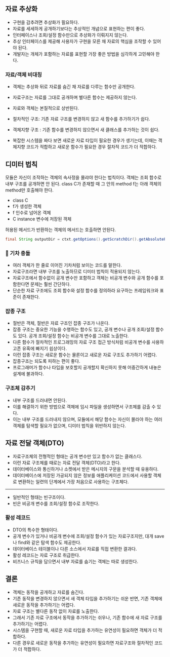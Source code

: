 ## 자료 추상화
- 구현을 감추려면 추상화가 필요하다.
- 자료를 세세하게 공개하기보다는 추상적인 개념으로 표현하는 편이 좋다.
- 인터페이스나 조회/설정 함수만으로 추상화가 이뤄지지 않는다.
- 추상 인터페이스를 제공해 사용자가 구현을 모른 채 자료의 핵심을 조작할 수 있어야 된다.
- 개발자는 개체가 포함하는 자료를 표현할 가장 좋은 방법을 심각하게 고민해야 한다.

### 자료/객체 비대칭
- 객체는 추상화 뒤로 자료를 숨긴 채 자료를 다루는 함수만 공개한다.
- 자료구조는 자료를 그대로 공개하며 별다른 함수는 제공하지 않는다.
- 자료와 객체는 본질적으로 상반된다.
- 절차적인 구조: 기존 자료 구조를 변경하지 않고 새 함수를 추가하기가 쉽다.
- 객체지향 구조 : 기존 함수를 변경하지 않으면서 새 클래스를 추가하는 것이 쉽다.

- 복잡한 시스템을 짜다 보면 새로운 자료 타입이 필요한 경우가 생기는데, 이때는 객체지향 코드가 적합하고 새로운 함수가 필요한 경우 절차적 코드가 더 적합하다.
## 디미터 법칙
모듈은 자신이 조작하는 객체의 속사정을 몰랴야 한다는 법칙이다.
객체는 조회 함수로 내부 구조를 공개하면 안 된다.
class C가 존재할 때 그 안의 method f는 아래 객체의 method만 호출해야 한다.
- class C
- f가 생성한 객체
- f 인수로 넘어온 객체
- C instance 변수에 저장된 객체

허용된 메서드가 반환하는 객체의 메서드는 호출하면 안된다.
```java
final String outputDir = ctxt.getOptions().getScratchDir().getAbsolutePath();
```
### 🚋 기차 충돌
>
- 여러 객체가 한 줄로 이어진 기차처럼 보이는 코드를 말한다.
- 자료구조라면 내부 구조를 노출하므로 디미터 법칙이 적용되지 않는다.
- 자료구조에서 함수없이 공개 변수만 포함하고 객체는 비공개 변수와 공개 함수를 포함한다면 문제는 훨씬 간단하다.
- 단순한 자료 구조에도 조회 함수와 설정 함수를 정의하라 요구하는 프레임워크와 표준이 존재한다.

### 잡종 구조
>
- 절반은 객체, 절반은 자료 구조인 잡종 구조가 나온다.
- 잡종 구조는 중요한 기능을 수행하는 함수도 있고, 공개 변수나 공개 조회/설정 함수도 있다.
 공개 조회/설정 함수는 비공개 변수를 그대로 노출한다.
- 다른 함수가 절차적인 프로그래밍의 자료 구조 접근 방식처럼 비공개 변수를 사용하고픈 유혹에 빠지기 쉽상이다.
- 이런 잡종 구조는 새로운 함수는 물론이고 새로운 자료 구조도 추가하기 어렵다.
- 잡종구조는 되도록 피하는 편이 좋다.
- 프로그래머가 함수나 타입을 보호할지 공개할지 확신하지 못해 어중간하게 내놓은 설계에 불과하다.

### 구조체 감추기

- 내부 구조를 드러내면 안된다.
- 이를 해결하기 위한 방법으로 객체에 임시 파일을 생성하면서 구조체를 감출 수 있다.
- 이는 내부 구조를 드러내지 않으며, 모듈에서 해당 함수는 자신이 몰라야 하는 여러 객체를 탐색할 필요가 없으며, 디미터 법칙을 위반하지 않는다.

## 자료 전달 객체(DTO)
- 자료구조체의 전형적인 형태는 공개 변수만 있고 함수가 없는 클래스다.
- 이런 자료 구조체를 때로는 자료 전달 객체(DTO)라고 한다.
- 데이터베이스와 통신하거나 소켓에서 받은 메시지의 구문을 분석할 때 유용하다.
- 데이터베이스에 저장된 가공되지 않은 정보를 애플리케이션 코드에서 사용할 객체로 변환하는 일련의 단계에서 가장 처음으로 사용하는 구조체다.
---
- 일반적인 형태는 빈구조이다.
- 빈은 비공개 변수를 조회/설정 함수로 조작한다.

### 활성 레코드
>
- DTO의 특수한 형태이다.
- 공개 변수가 있거나 비공개 변수에 조회/설정 함수가 있는 자료구조지만, 대개 save나 find와 같은 탐색 함수도 제공한다.
- 데이터베이스 테이블이나 다른 소스에서 자료를 직접 변환한 결과다.
- 활성 레코드는 자료 구조로 취급한다.
- 비즈니스 규칙을 담으면서 내부 자료를 숨기는 객체는 따로 생성한다.

## 결론
- 객체는 동작을 공개하고 자료를 숨긴다.
- 기존 동작을 변경하지 않으면서 새 객체 타입을 추가하기는 쉬운 반면, 기존 객체에 새로운 동작을 추가하기는 어렵다.
- 자료 구조는 별다른 동작 없이 자료를 노출한다.
- 그래서 기존 자료 구조에서 동작을 추가하기는 쉬우나, 기존 함수에 새 자료 구조를 추가하기는 어렵다.
- 시스템을 구현할 때, 새로운 자료 타입을 추가하는 유연성이 필요하면 객체가 더 적합하다.
- 다른 경우로 새로운 동작을 추가하는 유연성이 필요하면 자료구조와 절차적인 코드가 더 적합하다.



